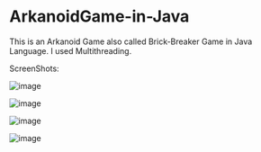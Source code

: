 # ArkanoidGame-in-Java

This is an Arkanoid Game also called Brick-Breaker Game in Java Language. I used Multithreading.

ScreenShots:

![image](https://user-images.githubusercontent.com/71221185/212059045-8eda74b8-f5a6-44d7-ba4b-6ce59df26f59.png)


![image](https://user-images.githubusercontent.com/71221185/212059083-58259116-66a5-4949-9f45-5e8c02b8aa10.png)


![image](https://user-images.githubusercontent.com/71221185/212059108-64d38960-5a98-46b3-aebc-86a6a7687dc5.png)


![image](https://user-images.githubusercontent.com/71221185/212059207-943caddc-f6f4-471c-8b09-d14cb4a8874d.png)
